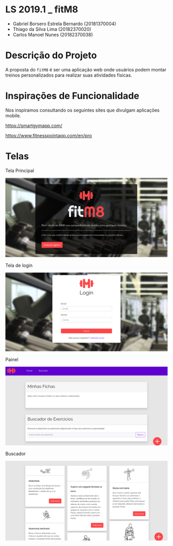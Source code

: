 # LS 2019.1 _ fitM8

- Gabriel Borsero Estrela Bernardo (20181370004)
- Thiago da Silva Lima (20182370020)
- Carlos Manoel Nunes (20182370038)

# Descrição do Projeto

A proposta do `fitM8` é ser uma aplicação web onde usuários podem montar treinos personalizados para realizar suas atividades físicas.



# Inspirações de Funcionalidade 

Nos inspiramos consultando os seguintes sites que divulgam aplicações mobile.

https://smartgymapp.com/

https://www.fitnesspointapp.com/en/pro



# Telas

Tela Principal

![index](index.png)

Tela de login

![login](login.png)

Painel

![painel](painel.png)

Buscador

![buscador](buscador.png)



